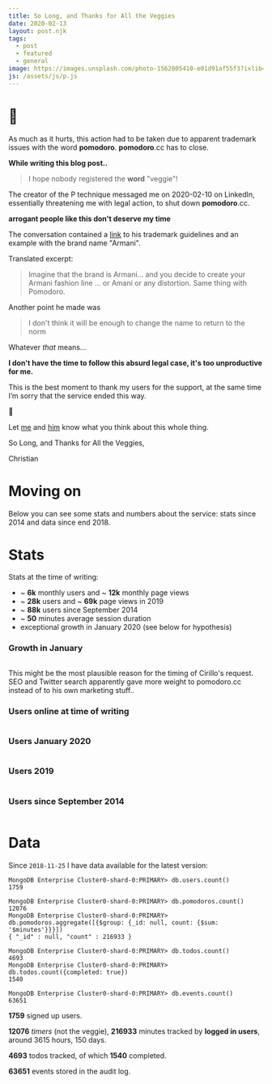 ```yaml
---
title: So Long, and Thanks for All the Veggies
date: 2020-02-13
layout: post.njk
tags:
  - post
  - featured
  - general
image: https://images.unsplash.com/photo-1562805410-e01d91af55f3?ixlib=rb-1.2.1&ixid=eyJhcHBfaWQiOjEyMDd9&auto=format&fit=crop&w=250&q=40
js: /assets/js/p.js
---
```


# 🍅

As much as it hurts, this action had to be taken due to apparent trademark issues with the word <strong class="p">pomodoro</strong>. <strong class="p">pomodoro</strong>.cc has to close.

**While writing this blog post..**

> I hope nobody registered the **word** "veggie"!

The creator of the P technique messaged me on 2020-02-10 on LinkedIn, essentially threatening me with legal action, to shut down <strong class="p">pomodoro</strong>.cc.

**arrogant people like this don't deserve my time**

The conversation contained a [link](https://francescocirillo.com/pages/pomodoro-trademark-guidelines) to his trademark guidelines and an example with the brand name "Armani".

Translated excerpt:

> Imagine that the brand is Armani… and you decide to create your Armani fashion line ... or Amani or any distortion. Same thing with Pomodoro.

Another point he made was

> I don't think it will be enough to change the name to return to the norm

Whatever *that* means...

**I don't have the time to follow this absurd legal case, it's too unproductive for me.**

This is the best moment to thank my users for the support,
at the same time I’m sorry that the service ended this way.

🍅

Let [me](https://twitter.com/christian_fei) and [him](https://twitter.com/cirillof) know what you think about this whole thing.

So Long, and Thanks for All the Veggies,

Christian

# Moving on

Below you can see some stats and numbers about the service: stats since 2014 and data since end 2018.

# Stats

Stats at the time of writing:

- ~ **6k** monthly users and ~ **12k** monthly page views
- ~ **28k** users and ~ **69k** page views in 2019
- ~ **88k** users since September 2014
- ~ **50** minutes average session duration
- exceptional growth in January 2020 (see below for hypothesis)

### Growth in January
<img lazy="/assets/images/posts/fish/growth-january.png" />

This might be the most plausible reason for the timing of Cirillo's request. SEO and Twitter search apparently gave more weight to pomodoro.cc instead of to his own marketing stuff..

### Users online at time of writing
<img lazy="/assets/images/posts/fish/now.png" />

### Users January 2020
<img lazy="/assets/images/posts/fish/jan-2020.png" />

### Users 2019
<img lazy="/assets/images/posts/fish/2019.png" />

### Users since September 2014
<img lazy="/assets/images/posts/fish/all.png" />

# Data

Since `2018-11-25` I have data available for the latest version:

```
MongoDB Enterprise Cluster0-shard-0:PRIMARY> db.users.count()
1759

MongoDB Enterprise Cluster0-shard-0:PRIMARY> db.pomodoros.count()
12076
MongoDB Enterprise Cluster0-shard-0:PRIMARY> db.pomodoros.aggregate([{$group: {_id: null, count: {$sum: '$minutes'}}}])
{ "_id" : null, "count" : 216933 }

MongoDB Enterprise Cluster0-shard-0:PRIMARY> db.todos.count()
4693
MongoDB Enterprise Cluster0-shard-0:PRIMARY> db.todos.count({completed: true})
1540

MongoDB Enterprise Cluster0-shard-0:PRIMARY> db.events.count()
63651
```


**1759** signed up users.

**12076** *timers* (not the veggie), **216933** minutes tracked by **logged in users**, around 3615 hours, 150 days.

**4693** todos tracked, of which **1540** completed.

**63651** events stored in the audit log.


<img lazy="/assets/images/posts/pomodoro.cc.png">
